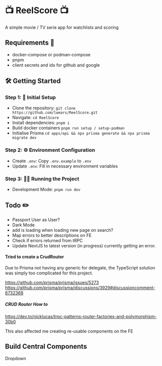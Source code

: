 # :tv: ReelScore :tv:

A simple movie / TV serie app for watchlists and scoring

## Requirements :receipt:

- docker-compose or podman-compose
- pnpm
- client secrets and ids for github and google

## :hammer_and_wrench: Getting Started

### Step 1: :rocket: Initial Setup

- Clone the repository: `git clone https://github.com/lwears/ReelScore.git`
- Navigate: `cd ReelScore`
- Install dependencies: `pnpm i`
- Build docker containers `pnpm run setup / setup-podman`
- Initialise Prisma `cd apps/api && npx prisma generate && npx prisma migrate dev`

### Step 2: :gear: Environment Configuration

- Create `.env`: Copy `.env.example` to `.env`
- Update `.env`: Fill in necessary environment variables

### Step 3: :running_man: Running the Project

- Development Mode: `pnpm run dev`

## Todo :pencil2:

- Passport User as User?
- Dark Mode
- add is loading when loading new page on search?
- Map errors to better descriptions on FE
- Check if errors returned from tRPC
- Update NextJS to latest version (in progress) currently getting an error.

#### Tried to create a CrudRouter

Due to Prisma not having any generic for delegate, the TypeScript solution was simply too complicated for this project.

https://github.com/prisma/prisma/issues/5273
https://github.com/prisma/prisma/discussions/3929#discussioncomment-6732368

##### CRUD Router How to

https://dev.to/nicklucas/trpc-patterns-router-factories-and-polymorphism-30b0

This also affected me creating re-usable components on the FE

## Build Central Components

Dropdown
